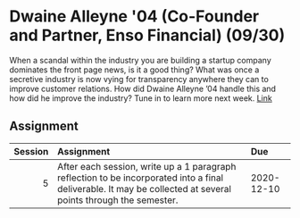 Dwaine Alleyne '04 (Co-Founder and Partner, Enso Financial) (09/30)
============================

When a scandal within the industry you are building a startup company dominates the front page news, is it a good thing? What was once a secretive industry is now vying for transparency anywhere they can to improve customer relations. How did Dwaine Alleyne ’04 handle this and how did he improve the industry? Tune in to learn more next week. [Link](../../sessions/session5)

## Assignment

|   Session | Assignment                                                                                                                                                     | Due        |
|----------:|:---------------------------------------------------------------------------------------------------------------------------------------------------------------|:-----------|
|         5 | After each session, write up a 1 paragraph reflection to be incorporated into a final deliverable. It may be collected at several points through the semester. | 2020-12-10 |

